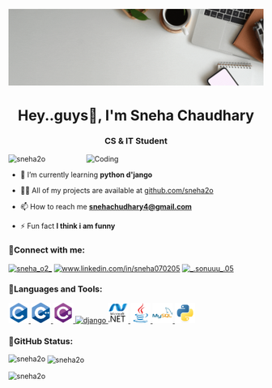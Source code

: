 


![logo](https://github.com/sneha2o/sneha2o/blob/main/Yellow%20%26%20Black%20Simple%20Profile%20LinkedIn%20Banner.gif)



<h1 align="center">Hey..guys👋, I'm Sneha Chaudhary</h1>
<h3 align="center">CS & IT Student</h3>

<img align="right" alt="Coding" width="350" src="https://digitalscholar.in/wp-content/uploads/2022/06/online-learning.gif">

<p align="left"> <img src="https://komarev.com/ghpvc/?username=sneha2o&label=Profile%20views&color=0e75b6&style=flat" alt="sneha2o" /> </p>

- 🌱 I’m currently learning **python d'jango**

- 👨‍💻 All of my projects are available at [github.com/sneha2o](github.com/sneha2o)

- 📫 How to reach me **snehachudhary4@gmail.com**

- ⚡ Fun fact **I think i am funny**

<h3 align="left">🦋Connect with me:</h3>
<p align="left">
<a href="https://twitter.com/sneha_o2_" target="blank"><img align="center" src="https://raw.githubusercontent.com/rahuldkjain/github-profile-readme-generator/master/src/images/icons/Social/twitter.svg" alt="sneha_o2_" height="30" width="40" /></a>
<a href="www.linkedin.com/in/sneha070205" target="blank"><img align="center" src="https://raw.githubusercontent.com/rahuldkjain/github-profile-readme-generator/master/src/images/icons/Social/linked-in-alt.svg" alt="www.linkedin.com/in/sneha070205" height="30" width="40" /></a>
<a href="https://instagram.com/_.sonuuu_.05" target="blank"><img align="center" src="https://raw.githubusercontent.com/rahuldkjain/github-profile-readme-generator/master/src/images/icons/Social/instagram.svg" alt="_.sonuuu_.05" height="30" width="40" /></a>
</p>

<h3 align="left">🦋Languages and Tools:</h3>
<p align="left"> <a href="https://www.cprogramming.com/" target="_blank" rel="noreferrer"> <img src="https://raw.githubusercontent.com/devicons/devicon/master/icons/c/c-original.svg" alt="c" width="40" height="40"/> </a> <a href="https://www.w3schools.com/cpp/" target="_blank" rel="noreferrer"> <img src="https://raw.githubusercontent.com/devicons/devicon/master/icons/cplusplus/cplusplus-original.svg" alt="cplusplus" width="40" height="40"/> </a> <a href="https://www.w3schools.com/cs/" target="_blank" rel="noreferrer"> <img src="https://raw.githubusercontent.com/devicons/devicon/master/icons/csharp/csharp-original.svg" alt="csharp" width="40" height="40"/> </a> <a href="https://www.djangoproject.com/" target="_blank" rel="noreferrer"> <img src="https://cdn.worldvectorlogo.com/logos/django.svg" alt="django" width="40" height="40"/> </a> <a href="https://dotnet.microsoft.com/" target="_blank" rel="noreferrer"> <img src="https://raw.githubusercontent.com/devicons/devicon/master/icons/dot-net/dot-net-original-wordmark.svg" alt="dotnet" width="40" height="40"/> </a> <a href="https://www.java.com" target="_blank" rel="noreferrer"> <img src="https://raw.githubusercontent.com/devicons/devicon/master/icons/java/java-original.svg" alt="java" width="40" height="40"/> </a> <a href="https://www.mysql.com/" target="_blank" rel="noreferrer"> <img src="https://raw.githubusercontent.com/devicons/devicon/master/icons/mysql/mysql-original-wordmark.svg" alt="mysql" width="40" height="40"/> </a> <a href="https://www.python.org" target="_blank" rel="noreferrer"> <img src="https://raw.githubusercontent.com/devicons/devicon/master/icons/python/python-original.svg" alt="python" width="40" height="40"/> </a> </p>
 
<h3 align="left">🦋GitHub Status:</h3>
<p><img align="left" src="https://github-readme-stats.vercel.app/api/top-langs?username=sneha2o&show_icons=true&locale=en&layout=compact" alt="sneha2o"  /></p>

<p>&nbsp;<img align="center" src="https://github-readme-stats.vercel.app/api?username=sneha2o&show_icons=true&locale=en" alt="sneha2o" /></p>

<p><img align="center" src="https://github-readme-streak-stats.herokuapp.com/?user=sneha2o&" alt="sneha2o" /></p>

